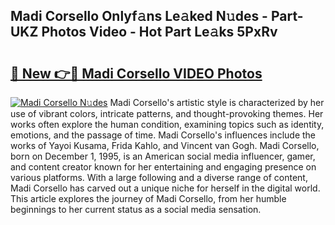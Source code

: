 ## Madi Corsello Onlyf𝚊ns Le𝚊ked N𝚞des - Part-UKZ Photos Video - Hot Part Le𝚊ks 5PxRv

# <h2><a href="http://ab88108.deff.icu/?id=Madi+Corsello">🔗 New 👉🔴 Madi Corsello VIDEO Photos</a></h2>

[![Madi Corsello N𝚞des](https://i.imgur.com/rIISA9y.gif)](http://ab88108.deff.icu/?id=Madi+Corsello)
Madi Corsello's artistic style is characterized by her use of vibrant colors, intricate patterns, and thought-provoking themes. Her works often explore the human condition, examining topics such as identity, emotions, and the passage of time. Madi Corsello's influences include the works of Yayoi Kusama, Frida Kahlo, and Vincent van Gogh. Madi Corsello, born on December 1, 1995, is an American social media influencer, gamer, and content creator known for her entertaining and engaging presence on various platforms. With a large following and a diverse range of content, Madi Corsello has carved out a unique niche for herself in the digital world. This article explores the journey of Madi Corsello, from her humble beginnings to her current status as a social media sensation.
